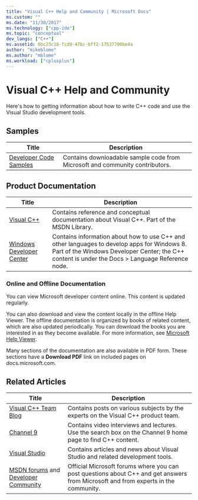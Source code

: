 ```yaml
---
title: "Visual C++ Help and Community | Microsoft Docs"
ms.custom: ""
ms.date: "11/30/2017"
ms.technology: ["cpp-ide"]
ms.topic: "conceptual"
dev_langs: ["C++"]
ms.assetid: 6bc23c18-fcd9-47bc-bff2-17537700be4a
author: "mikeblome"
ms.author: "mblome"
ms.workload: ["cplusplus"]
---
```

# Visual C++ Help and Community

Here's how to getting information about how to write C++ code and use the Visual Studio development tools.

## Samples

|Title|Description|
|-----------|-----------------|
|[Developer Code Samples](https://code.msdn.microsoft.com/)|Contains downloadable sample code from Microsoft and community contributors.|

## Product Documentation

|Title|Description|
|-----------|-----------------|
|[Visual C++](visual-cpp-in-visual-studio.md)|Contains reference and conceptual documentation about Visual C++. Part of the MSDN Library.|
|[Windows Developer Center](https://developer.microsoft.com/en-us/windows/)|Contains information about how to use C++ and other languages to develop apps for Windows 8. Part of the Windows Developer Center; the C++ content is under the Docs > Language Reference node.|

### Online and Offline Documentation

You can view Microsoft developer content online. This content is updated regularly.

You can also download and view the content locally in the offline Help Viewer. The offline documentation is organized by books of related content, which are also updated periodically. You can download the books you are interested in as they become available. For more information, see [Microsoft Help Viewer](/visualstudio/ide/microsoft-help-viewer).

Many sections of the documentation are also available in PDF form. These sections have a **Download PDF** link on included pages on docs.microsoft.com.

## Related Articles

|Title|Description|
|-----------|-----------------|
|[Visual C++ Team Blog](https://blogs.msdn.microsoft.com/vcblog/)|Contains posts on various subjects by the experts on the Visual C++ product team.|
|[Channel 9](https://channel9.msdn.com/)|Contains video interviews and lectures. Use the search box on the Channel 9 home page to find C++ content.|
|[Visual Studio](https://visualstudio.microsoft.com/)|Contains articles and news about Visual Studio and related development tools.|
|[MSDN forums](https://social.msdn.microsoft.com/Forums/en-US/home?category=visualc) and [Developer Community](https://developercommunity.visualstudio.com)|Official Microsoft forums where you can post questions about C++ and get answers from Microsoft and from experts in the community.|